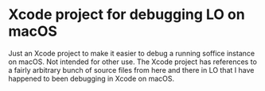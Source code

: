 # Xcode project for debugging LO on macOS

Just an Xcode project to make it easier to debug a running soffice
instance on macOS. Not intended for other use. The Xcode project has
references to a fairly arbitrary bunch of source files from here and
there in LO that I have happened to been debugging in Xcode on macOS.

